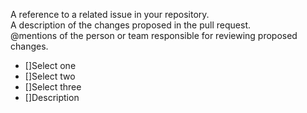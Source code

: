 A reference to a related issue in your repository.  
A description of the changes proposed in the pull request.  
@mentions of the person or team responsible for reviewing proposed changes.  
- []Select one  
- []Select two  
- []Select three  
- []Description  

